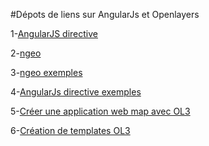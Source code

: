 #Dépots de liens sur AngularJs et Openlayers

1-[AngularJS directive](https://github.com/tombatossals/angular-openlayers-directive)

2-[ngeo](https://github.com/camptocamp/ngeo)

3-[ngeo exemples](http://camptocamp.github.io/ngeo/master/)

4-[AngularJs directive exemples](http://tombatossals.github.io/angular-openlayers-directive/#/)

5-[Créer une application web map avec OL3](http://suite.opengeo.org/4.1/webapps/ol3/intro.html)

6-[Création de templates OL3](http://suite.opengeo.org/4.1/webapps/ol3/templates.html#webapps-ol3-templates)

